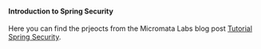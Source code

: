 #### Introduction to Spring Security
Here you can find the prjeocts from the Micromata Labs blog post
[Tutorial Spring Security](https://labs.micromata.de/blog/tutorial-spring-security-uebersicht.html).